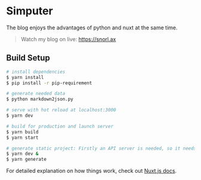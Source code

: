 # Simputer

The blog enjoys the advantages of python and nuxt at the same time.
> Watch my blog on live: https://snorl.ax

## Build Setup

``` bash
# install dependencies
$ yarn install
$ pip install -r pip-requirement

# generate needed data
$ python markdown2json.py

# serve with hot reload at localhost:3000
$ yarn dev

# build for production and launch server
$ yarn build
$ yarn start

# generate static project: Firstly an API server is needed, so it needs 2 commands
$ yarn dev &
$ yarn generate
```

For detailed explanation on how things work, check out [Nuxt.js docs](https://nuxtjs.org).
